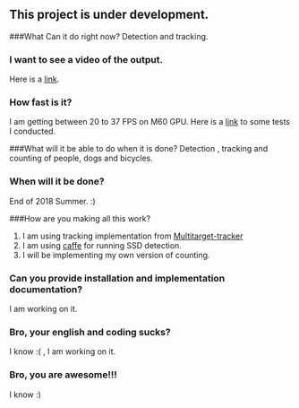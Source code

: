 ## This project is under development.

###What Can it do right now?
Detection and tracking.

### I want to see a video of the output.
Here is a [link](https://drive.google.com/file/d/16T_maoXj-p480xVYnEpNgJzN4NDqwHJw/view?usp=sharing).  

### How fast is it?
I am getting between 20 to 37 FPS on M60 GPU. Here is a [link](https://github.com/abdullahsumbal/Installtion/blob/master/SSD_Tracker_Tests/SSD_Tracking-Report.md) to some tests I conducted. 

###What will it be able to do when it is done?
Detection , tracking and counting of people, dogs and bicycles.

### When will it be done?
End of 2018 Summer. :)

###How are you making all this work?
1. I am using tracking implementation from [Multitarget-tracker](https://github.com/Smorodov/Multitarget-tracker)
2. I am using [caffe](https://github.com/weiliu89/caffe/tree/ssd) for running SSD detection.
3. I will be implementing my own version of counting.

### Can you provide installation and implementation documentation?
I am working on it. 

### Bro, your english and coding sucks?
I know :( , I am working on it.

### Bro, you are awesome!!!
I know :)


 

